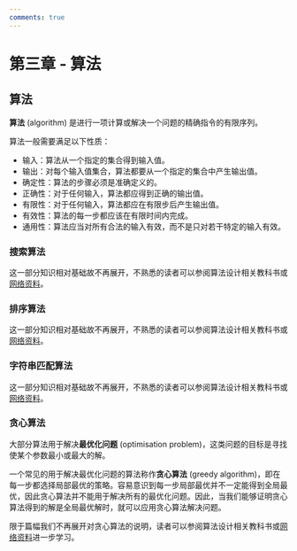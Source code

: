```yaml
---
comments: true
---
```


# 第三章 - 算法

## 算法

**算法** (algorithm) 是进行一项计算或解决一个问题的精确指令的有限序列。

算法一般需要满足以下性质：

- 输入：算法从一个指定的集合得到输入值。
- 输出：对每个输入值集合，算法都要从一个指定的集合中产生输出值。
- 确定性：算法的步骤必须是准确定义的。
- 正确性：对于任何输入，算法都应得到正确的输出值。
- 有限性：对于任何输入，算法都应在有限步后产生输出值。
- 有效性：算法的每一步都应该在有限时间内完成。
- 通用性：算法应当对所有合法的输入有效，而不是只对若干特定的输入有效。

### 搜索算法

这一部分知识相对基础故不再展开，不熟悉的读者可以参阅算法设计相关教科书或[网络资料](https://oi-wiki.org/basic/binary/)。

### 排序算法

这一部分知识相对基础故不再展开，不熟悉的读者可以参阅算法设计相关教科书或[网络资料](https://oi-wiki.org/basic/sort-intro/)。

### 字符串匹配算法

这一部分知识相对基础故不再展开，不熟悉的读者可以参阅算法设计相关教科书或[网络资料](https://oi-wiki.org/string/match/)。

### 贪心算法

大部分算法用于解决**最优化问题** (optimisation problem)，这类问题的目标是寻找使某个参数最小或最大的解。

一个常见的用于解决最优化问题的算法称作**贪心算法** (greedy algorithm)，即在每一步都选择局部最优的策略。容易意识到每一步局部最优并不一定能得到全局最优，因此贪心算法并不能用于解决所有的最优化问题。因此，当我们能够证明贪心算法得到的解是全局最优解时，就可以应用贪心算法解决问题。

限于篇幅我们不再展开对贪心算法的说明，读者可以参阅算法设计相关教科书或[网络资料](https://oi-wiki.org/basic/greedy/)进一步学习。
